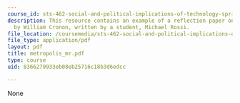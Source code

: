 ```yaml
---
course_id: sts-462-social-and-political-implications-of-technology-spring-2006
description: This resource contains an example of a reflection paper on Nature's Metropolis
  by William Cronon, written by a student, Michael Rossi.
file_location: /coursemedia/sts-462-social-and-political-implications-of-technology-spring-2006/8366279933eb08eb25716c18b3d6edcc_metropolis_mr.pdf
file_type: application/pdf
layout: pdf
title: metropolis_mr.pdf
type: course
uid: 8366279933eb08eb25716c18b3d6edcc

---
```

None